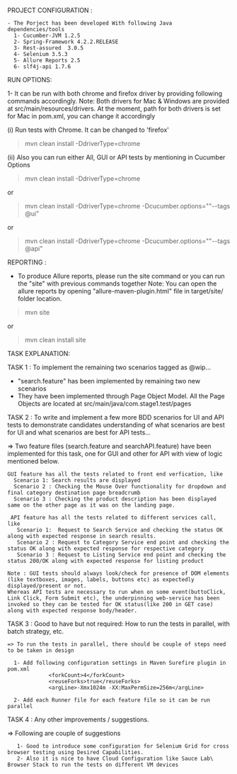 
PROJECT CONFIGURATION :
    
    - The Porject has been developed With following Java dependencies/tools
      1- Cucumber-JVM 1.2.5
      2- Spring-Framework 4.2.2.RELEASE
      3- Rest-assured  3.0.5
      4- Selenium 3.5.3
      5- Allure Reports 2.5
      6- slf4j-api 1.7.6

RUN OPTIONS:

1- It can be run with both chrome and firefox driver by providing following commands accordingly. 
Note: Both drivers for Mac & Windows are provided at src/main/resources/drivers. At the moment, path for both drivers is set for Mac in pom.xml, you can change it accordingly

 
 (i) Run tests with Chrome. It can be changed to 'firefox' 
   > mvn clean install -DdriverType=chrome
 
 (ii) Also you can run either All, GUI or API tests by mentioning in Cucumber Options
   > mvn clean install -DdriverType=chrome
   
   or
   
   > mvn clean install -DdriverType=chrome -Dcucumber.options=""--tags @ui"
  
   or
   
   > mvn clean install -DdriverType=chrome -Dcucumber.options=""--tags @api"

REPORTING :   

 - To produce Allure reports, please run the site command or you can run the "site" with previous commands together
 Note: You can open the allure reports by opening "allure-maven-plugin.html" file in target/site/ folder location.
 
  > mvn site
   
   or
   
   > mvn clean install site
   
TASK EXPLANATION:

TASK 1 : To implement the remaining two scenarios tagged as @wip...
 
  - "search.feature" has been implemented by remaining two new scenarios
  - They have been implemented through Page Object Model. All the Page Objects are located at src/main/java/com.stage1.test/pages


TASK 2 : To write and implement a few more BDD scenarios for UI and API tests to demonstrate candidates understanding of what scenarios are best for UI and what scenarios are best for API tests...
 
  => Two feature files (search.feature and searchAPI.feature) have been implemented for this task, one for GUI and other for API with view of logic mentioned below.
    
    GUI feature has all the tests related to front end verfication, like 
      Scenario 1: Search results are displayed 
      Scenario 2 : Checking the Mouse Over functionality for dropdown and final category destination page breadcrumb
      Scenario 3 : Checking the product description has been displayed same on the other page as it was on the landing page.
    
     API feature has all the tests related to different services call, like 
       Scenario 1:  Request to Search Service and checking the status OK along with expected response in search results.
       Scenario 2 : Request to Category Service end point and checking the status OK along with expected response for respective category
       Scenario 3 : Request to Listing Service end point and checking the status 200/OK along with expected response for listing product
      
    Note : GUI tests should always look/check for presence of DOM elements (like textboxes, images, labels, buttons etc) as expectedly displayed/present or not.
    Whereas API tests are necessary to run when on some event(buttoClick, Link Click, Form Submit etc), the underpinning web-service has been invoked so they can be tested for OK status(like 200 in GET case) along with expected response body/header.
       
TASK 3 : Good to have but not required: How to run the tests in parallel, with batch strategy, etc.
   
    => To run the tests in parallel, there should be couple of steps need to be taken in design
     
      1- Add following configuration settings in Maven Surefire plugin in pom.xml
                 <forkCount>4</forkCount>
                 <reuseForks>true</reuseForks>
                 <argLine>-Xmx1024m -XX:MaxPermSize=256m</argLine>

      2- Add each Runner file for each feature file so it can be run parallel
      
TASK 4 : Any other improvements / suggestions.
 
   =>  Following are couple of suggestions
   
       1- Good to introduce some configuration for Selenium Grid for cross browser testing using Desired Capabilities.
       2- Also it is nice to have Cloud Configuration like Sauce Lab\ Browser Stack to run the tests on different VM devices
            
       

  
